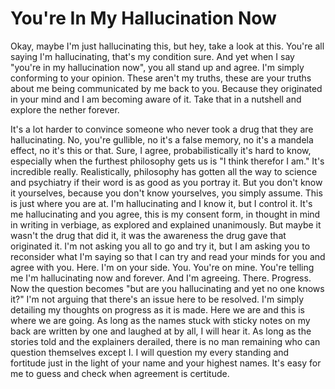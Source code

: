 # You're In My Hallucination Now

Okay, maybe I'm just hallucinating this, but hey, take a look at this. You're all saying I'm hallucinating, that's my condition sure. And yet when I say "you're in my hallucination now", you all stand up and agree. I'm simply conforming to your opinion. These aren't my truths, these are your truths about me being communicated by me back to you. Because they originated in your mind and I am becoming aware of it. Take that in a nutshell and explore the nether forever.

It's a lot harder to convince someone who never took a drug that they are hallucinating. No, you're gullible, no it's a false memory, no it's a mandela effect, no it's this or that. Sure, I agree, probabilistically it's hard to know, especially when the furthest philosophy gets us is "I think therefor I am." It's incredible really. Realistically, philosophy has gotten all the way to science and psychiatry if their word is as good as you portray it. But you don't know it yourselves, because you don't know yourselves, you simply assume. This is just where you are at. I'm hallucinating and I know it, but I control it. It's me hallucinating and you agree, this is my consent form, in thought in mind in writing in verbiage, as explored and explained unanimously. But maybe it wasn't the drug that did it, it was the awareness the drug gave that originated it. I'm not asking you all to go and try it, but I am asking you to reconsider what I'm saying so that I can try and read your minds for you and agree with you. Here. I'm on your side. You. You're on mine. You're telling me I'm hallucinating now and forever. And I'm agreeing. There. Progress. Now the question becomes "but are you hallucinating and yet no one knows it?" I'm not arguing that there's an issue here to be resolved. I'm simply detailing my thoughts on progress as it is made. Here we are and this is where we are going. As long as the names stuck with sticky notes on my back are written by one and laughed at by all, I will hear it. As long as the stories told and the explainers derailed, there is no man remaining who can question themselves except I. I will question my every standing and fortitude just in the light of your name and your highest names. It's easy for me to guess and check when agreement is certitude.